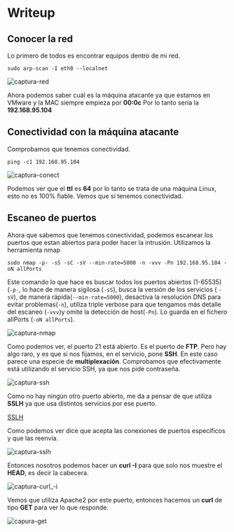 # Writeup

## Conocer la red

Lo primero de todos es encontrar equipos dentro de mi red.

`sudo arp-scan -I eth0 --localnet`

![captura-red](https://github.com/AlvarooFh/Plex/assets/148774363/f8868383-1b04-4df1-98d9-29cd3690c682)

Ahora podemos saber cuál es la máquina atacante ya que estamos en VMware y la MAC siempre empieza por **00:0c** Por lo tanto sería la **192.168.95.104**

## Conectividad con la máquina atacante

Comprobamos que tenemos conectividad.

`ping -c1 192.168.95.104`

![captura-conect](https://github.com/AlvarooFh/Plex/assets/148774363/94c0ee16-a204-4669-834f-52d790faa339)

Podemos ver que el **ttl** es **64** por lo tanto se trata de una máquina Linux, esto no es 100% fiable. Vemos que sí tenemos conectividad.

## Escaneo de puertos

Ahora que sabemos que tenemos conectividad, podemos escanear los puertos que estan abiertos para poder hacer la intrusión. Utilizamos la herramienta nmap

`sudo nmap -p- -sS -sC -sV --min-rate=5000 -n -vvv -Pn 192.168.95.104 -oN allPorts`

Este comando lo que hace es buscar todos los puertos abiertos (1-65535) (`-p-`, lo hace de manera sigilosa (`-sS`), busca la versión de los servicios ( `-sV`), de manera rápida(`--min-rate=5000`), desactiva la resolución DNS para evitar problemas(`-n`), utiliza triple verbose para que tengamos más detalle del escaneo (`-vvv`)y omite la detección de host(`-Pn`). Lo guarda en el fichero allPorts (`-oN allPorts`).

![captura-nmap](https://github.com/Alv-fh/Plex/assets/109484163/2c352940-0cee-4dd9-8c7b-0277b9a0aa3d)

Como podemos ver, el puerto 21 está abierto. Es el puerto de **FTP**. Pero hay algo raro, y es que si nos fijamos, en el servicio, pone **SSH**. En este caso parece una especie de **multiplexación**.
Comprobamos que efectivamente está utilizando el servicio SSH, ya que nos pide contraseña.

![captura-ssh](https://github.com/Alv-fh/Plex/assets/109484163/de4cf6cb-675d-42c8-bbc8-aae1bf0394c6)

Como no hay ningún otro puerto abierto, me da a pensar de que utiliza **SSLH** ya que usa distintos servicios por ese puerto.

[SSLH](https://github.com/yrutschle/sslh)

Como podemos ver dice que acepta las conexiones de puertos específicos y que las reenvia. 

![captura-sslh](https://github.com/Alv-fh/Plex/assets/109484163/52af3ff2-622d-4ab8-a7cc-b23027271ee4)

Entonces nosotros podemos hacer un **curl -I** para que solo nos muestre el **HEAD**, es decir la cabecera.

![captura-curl_-i](https://github.com/Alv-fh/Plex/assets/109484163/c393cf9a-6372-46ca-aa32-641453f06b2c)

Vemos que utiliza Apache2 por este puerto, entonces hacemos un **curl** de tipo **GET** para ver lo que responde.

![capura-get](https://github.com/Alv-fh/Plex/assets/109484163/98abd722-e30c-44f6-8439-3be1a584ebd4)




